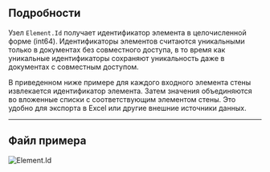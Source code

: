 ## Подробности
Узел `Element.Id` получает идентификатор элемента в целочисленной форме (int64). Идентификаторы элементов считаются уникальными только в документах без совместного доступа, в то время как уникальные идентификаторы сохраняют уникальность даже в документах с совместным доступом.

В приведенном ниже примере для каждого входного элемента стены извлекается идентификатор элемента. Затем значения объединяются во вложенные списки с соответствующим элементом стены. Это удобно для экспорта в Excel или другие внешние источники данных.
___
## Файл примера

![Element.Id](./Revit.Elements.Element.Id_img.jpg)
